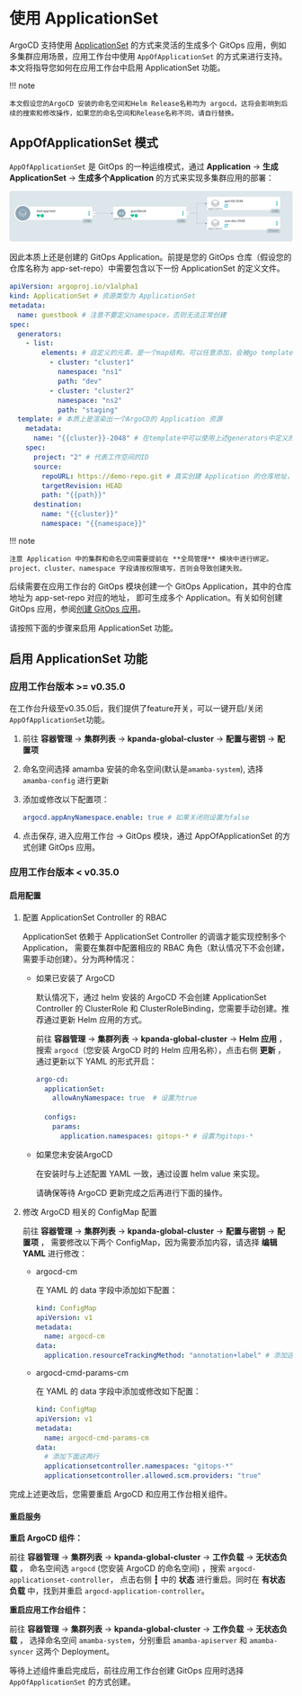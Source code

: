 # 使用 ApplicationSet

ArgoCD 支持使用 [ApplicationSet](https://argo-cd.readthedocs.io/en/stable/user-guide/application-set/)
的方式来灵活的生成多个 GitOps 应用，例如多集群应用场景，应用工作台中使用 `AppOfApplicationSet` 的方式来进行支持。
本文将指导您如何在应用工作台中启用 ApplicationSet 功能。

!!! note

    本文假设您的ArgoCD 安装的命名空间和Helm Release名称均为 argocd。这将会影响到后续的搜索和修改操作，如果您的命名空间和Release名称不同，请自行替换。

## AppOfApplicationSet 模式

`AppOfApplicationSet` 是 GitOps 的一种运维模式，通过 **Application** -> **生成ApplicationSet** -> **生成多个Application** 的方式来实现多集群应用的部署：

![applicationset](../../images/gitops-application-set.png)

因此本质上还是创建的 GitOps Application。前提是您的 GitOps 仓库（假设您的仓库名称为 app-set-repo）中需要包含以下一份 ApplicationSet 的定义文件。

```yaml
apiVersion: argoproj.io/v1alpha1
kind: ApplicationSet # 资源类型为 ApplicationSet
metadata:
  name: guestbook # 注意不要定义namespace，否则无法正常创建
spec:
  generators:
    - list:
        elements: # 自定义的元素，是一个map结构，可以任意添加，会被go template的形式替换
          - cluster: "cluster1"
            namespace: "ns1"
            path: "dev"
          - cluster: "cluster2"
            namespace: "ns2"
            path: "staging"
  template: # 本质上是渲染出一个ArgoCD的 Application 资源
    metadata:
      name: "{{cluster}}-2048" # 在template中可以使用上述generators中定义的元素
    spec:
      project: "2" # 代表工作空间的ID
      source:
        repoURL: https://demo-repo.git # 真实创建 Application 的仓库地址，上述elements中的path应该与此URL对应的仓库对应
        targetRevision: HEAD
        path: "{{path}}"
      destination:
        name: "{{cluster}}"
        namespace: "{{namespace}}"
```

!!! note

    注意 Application 中的集群和命名空间需要提前在 **全局管理** 模块中进行绑定。
    project、cluster、namespace 字段请按权限填写，否则会导致创建失败。

后续需要在应用工作台的 GitOps 模块创建一个 GitOps Application，其中的仓库地址为 app-set-repo 对应的地址，
即可生成多个 Application。有关如何创建 GitOps 应用，参阅[创建 GitOps 应用](create-argo-cd.md)。

请按照下面的步骤来启用 ApplicationSet 功能。

## 启用 ApplicationSet 功能

### 应用工作台版本 >= v0.35.0

在工作台升级至v0.35.0后，我们提供了feature开关，可以一键开启/关闭`AppOfApplicationSet`功能。

1. 前往 __容器管理__ -> __集群列表__ -> __kpanda-global-cluster__ -> __配置与密钥__ -> __配置项__

1. 命名空间选择 amamba 安装的命名空间(默认是`amamba-system`), 选择 `amamba-config` 进行更新

1. 添加或修改以下配置项：

    ```yaml
    argocd.appAnyNamespace.enable: true # 如果关闭则设置为false
    ```

1. 点击保存, 进入应用工作台 -> GitOps 模块，通过 AppOfApplicationSet 的方式创建 GitOps 应用。

### 应用工作台版本 < v0.35.0

#### 启用配置

1. 配置 ApplicationSet Controller 的 RBAC

    ApplicationSet 依赖于 ApplicationSet Controller 的调谐才能实现控制多个 Application，
    需要在集群中配置相应的 RBAC 角色（默认情况下不会创建，需要手动创建）。分为两种情况：

    - 如果已安装了 ArgoCD

        默认情况下，通过 helm 安装的 ArgoCD 不会创建 ApplicationSet Controller 的
        ClusterRole 和 ClusterRoleBinding，您需要手动创建。推荐通过更新 Helm 应用的方式。

        前往 **容器管理** -> **集群列表** -> **kpanda-global-cluster** -> **Helm 应用** ，
        搜索 `argocd`（您安装 ArgoCD 时的 Helm 应用名称），点击右侧 **更新** ，通过更新以下 YAML 的形式开启：

        ```yaml
        argo-cd:
          applicationSet:
            allowAnyNamespace: true  # 设置为true
        
          configs:
            params:
              application.namespaces: gitops-* # 设置为gitops-*  
        ```

    - 如果您未安装ArgoCD

        在安装时与上述配置 YAML 一致，通过设置 helm value 来实现。

        请确保等待 ArgoCD 更新完成之后再进行下面的操作。

1. 修改 ArgoCD 相关的 ConfigMap 配置

    前往 **容器管理** -> **集群列表** -> **kpanda-global-cluster** -> **配置与密钥** -> **配置项** ，
    需要修改以下两个 ConfigMap，因为需要添加内容，请选择 **编辑YAML** 进行修改：

    - argocd-cm

        在 YAML 的 data 字段中添加如下配置：

        ```yaml
        kind: ConfigMap
        apiVersion: v1
        metadata:
          name: argocd-cm
        data:
          application.resourceTrackingMethod: "annotation+label" # 添加这一行
        ```

    - argocd-cmd-params-cm

        在 YAML 的 data 字段中添加或修改如下配置：

        ```yaml
        kind: ConfigMap
        apiVersion: v1
        metadata:
          name: argocd-cmd-params-cm
        data:
          # 添加下面这两行
          applicationsetcontroller.namespaces: "gitops-*"
          applicationsetcontroller.allowed.scm.providers: "true"
        ```

完成上述更改后，您需要重启 ArgoCD 和应用工作台相关组件。

#### 重启服务

**重启 ArgoCD 组件：**

前往 **容器管理** -> **集群列表** -> **kpanda-global-cluster** -> **工作负载** -> **无状态负载** ，
命名空间选 `argocd` (您安装 ArgoCD 的命名空间) ，搜索 `argocd-applicationset-controller`，
点击右侧 **┇** 中的 **状态** 进行重启。同时在 **有状态负载** 中，找到并重启 `argocd-application-controller`。

**重启应用工作台组件：**

前往 **容器管理** -> **集群列表** -> **kpanda-global-cluster** -> **工作负载** -> **无状态负载** ，
选择命名空间 `amamba-system`，分别重启 `amamba-apiserver` 和 `amamba-syncer` 这两个 Deployment。

等待上述组件重启完成后，前往应用工作台创建 GitOps 应用时选择 `AppOfApplicationSet` 的方式创建。
